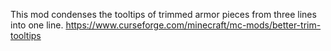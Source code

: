 This mod condenses the tooltips of trimmed armor pieces from three lines into one line.
https://www.curseforge.com/minecraft/mc-mods/better-trim-tooltips